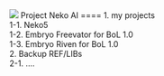 <img src = "http://4.bp.blogspot.com/-t0e9VAfpSWw/U_SkDXVzX_I/AAAAAAAAAio/TNQok13x4tg/s1600/nEko_Banner.jpg">
Project Neko AI
====
1. my projects <br>
1-1. Neko5<br>
1-2. Embryo Freevator for BoL 1.0<br>
1-3. Embryo Riven for BoL 1.0<br>
2. Backup REF/LIBs<br>
2-1. ....<br>
